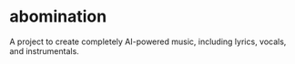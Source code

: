 # abomination
A project to create completely AI-powered music, including lyrics, vocals, and instrumentals.

